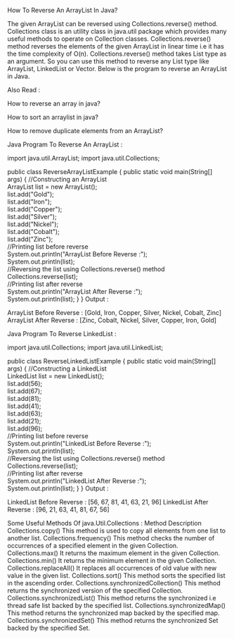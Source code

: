 How To Reverse An ArrayList In Java?

The given ArrayList can be reversed using Collections.reverse() method. Collections class is an utility class in java.util package which provides many useful methods to operate on Collection classes. Collections.reverse() method reverses the elements of the given ArrayList in linear time i.e it has the time complexity of O(n). Collections.reverse() method takes List type as an argument. So you can use this method to reverse any List type like ArrayList, LinkedList or Vector. Below is the program to reverse an ArrayList in Java.


Also Read :

How to reverse an array in java?

How to sort an arraylist in java?

How to remove duplicate elements from an ArrayList?

Java Program To Reverse An ArrayList :

import java.util.ArrayList;
import java.util.Collections;
 
public class ReverseArrayListExample
{
    public static void main(String[] args) 
    {
        //Constructing an ArrayList         
        ArrayList<String> list = new ArrayList<String>();                 
        list.add("Gold");         
        list.add("Iron");         
        list.add("Copper");         
        list.add("Silver");         
        list.add("Nickel");         
        list.add("Cobalt");         
        list.add("Zinc");         
        //Printing list before reverse         
        System.out.println("ArrayList Before Reverse :");         
        System.out.println(list);         
        //Reversing the list using Collections.reverse() method         
        Collections.reverse(list);         
        //Printing list after reverse         
        System.out.println("ArrayList After Reverse :");         
        System.out.println(list);
    }
}
Output :

ArrayList Before Reverse :
[Gold, Iron, Copper, Silver, Nickel, Cobalt, Zinc]
ArrayList After Reverse :
[Zinc, Cobalt, Nickel, Silver, Copper, Iron, Gold]

Java Program To Reverse LinkedList :

import java.util.Collections;
import java.util.LinkedList;
 
public class ReverseLinkedListExample
{
    public static void main(String[] args) 
    {
        //Constructing a LinkedList         
        LinkedList<Integer> list = new LinkedList<Integer>();         
        list.add(56);         
        list.add(67);         
        list.add(81);         
        list.add(41);         
        list.add(63);         
        list.add(21);         
        list.add(96);         
        //Printing list before reverse         
        System.out.println("LinkedList Before Reverse :");         
        System.out.println(list);         
        //Reversing the list using Collections.reverse() method         
        Collections.reverse(list);         
        //Printing list after reverse         
        System.out.println("LinkedList After Reverse :");         
        System.out.println(list);
    }
}
Output :

LinkedList Before Reverse :
[56, 67, 81, 41, 63, 21, 96]
LinkedList After Reverse :
[96, 21, 63, 41, 81, 67, 56]

Some Useful Methods Of java.Util.Collections :
Method	Description
Collections.copy()	This method is used to copy all elements from one list to another list.
Collections.frequency()	This method checks the number of occurrences of a specified element in the given Collection.
Collections.max()	It returns the maximum element in the given Collection.
Collections.min()	It returns the minimum element in the given Collection.
Collections.replaceAll()	It replaces all occurrences of old value with new value in the given list.
Collections.sort()	This method sorts the specified list in the ascending order.
Collections.synchronizedCollection()	This method returns the synchronized version of the specified Collection.
Collections.synchronizedList()	This method returns the synchronized i.e thread safe list backed by the specified list.
Collections.synchronizedMap()	This method returns the synchronized map backed by the specified map.
Collections.synchronizedSet()	This method returns the synchronized Set backed by the specified Set.